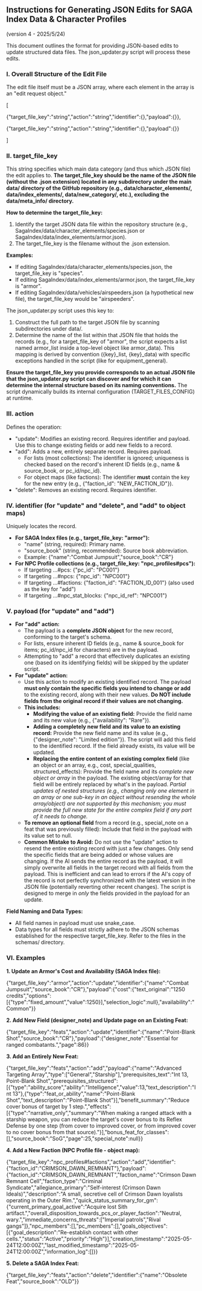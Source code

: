 ## Instructions for Generating JSON Edits for SAGA Index Data & Character Profiles
(version 4 - 2025/5/24)

This document outlines the format for providing JSON-based edits to update structured data files. The json_updater.py script will process these edits.


### I. Overall Structure of the Edit File

The edit file itself must be a JSON array, where each element in the array is an "edit request object."

[

  {"target_file_key":"string","action":"string","identifier":{},"payload":{}},

  {"target_file_key":"string","action":"string","identifier":{},"payload":{}}

]


### II. target_file_key

This string specifies which main data category (and thus which JSON file) the edit applies to. **The **target_file_key** should be the name of the JSON file (without the **.json** extension) located in any subdirectory under the main **data/** directory of the GitHub repository (e.g., **data/character_elements/**, **data/index_elements/**, **data/new_category/**, etc.), excluding the **data/meta_info/** directory.**

**How to determine the **target_file_key**:**



1. Identify the target JSON data file within the repository structure (e.g., SagaIndex/data/character_elements/species.json or SagaIndex/data/index_elements/armor.json).
2. The target_file_key is the filename without the .json extension.

**Examples:**



* If editing SagaIndex/data/character_elements/species.json, the target_file_key is "species".
* If editing SagaIndex/data/index_elements/armor.json, the target_file_key is "armor".
* If editing SagaIndex/data/vehicles/airspeeders.json (a hypothetical new file), the target_file_key would be "airspeeders".

The json_updater.py script uses this key to:



1. Construct the full path to the target JSON file by scanning subdirectories under data/.
2. Determine the name of the list within that JSON file that holds the records (e.g., for a target_file_key of "armor", the script expects a list named armor_list inside a top-level object like armor_data). This mapping is derived by convention ({key}_list, {key}_data) with specific exceptions handled in the script (like for equipment_general).

**Ensure the **target_file_key** you provide corresponds to an actual JSON file that the **json_updater.py** script can discover and for which it can determine the internal structure based on its naming conventions.** The script dynamically builds its internal configuration (TARGET_FILES_CONFIG) at runtime.


### III. action

Defines the operation:



* "update": Modifies an existing record. Requires identifier and payload. Use this to change existing fields or add new fields to a record.
* "add": Adds a new, entirely separate record. Requires payload.
    * For lists (most collections): The identifier is ignored; uniqueness is checked based on the record's inherent ID fields (e.g., name & source_book, or pc_id/npc_id).
    * For object maps (like factions): The identifier **must** contain the key for the new entry (e.g., {"faction_id": "NEW_FACTION_ID"}).
* "delete": Removes an existing record. Requires identifier.


### IV. identifier (for "update" and "delete", and "add" to object maps)

Uniquely locates the record.



* **For SAGA Index files (e.g., **target_file_key: "armor"**):**
    * "name" (string, required): Primary name.
    * "source_book" (string, recommended): Source book abbreviation.
    * Example: {"name":"Combat Jumpsuit","source_book":"CR"}
* **For NPC Profile collections (e.g., **target_file_key: "npc_profiles#pcs"**):**
    * If targeting ...#pcs: {"pc_id": "PC001"}
    * If targeting ...#npcs: {"npc_id": "NPC001"}
    * If targeting ...#factions: {"faction_id": "FACTION_ID_001"} (also used as the key for "add")
    * If targeting ...#npc_stat_blocks: {"npc_id_ref": "NPC001"}


### V. payload (for "update" and "add")



* **For **"add"** action:**
    * The payload is a **complete JSON object** for the new record, conforming to the target's schema.
    * For lists, ensure inherent ID fields (e.g., name & source_book for items; pc_id/npc_id for characters) are in the payload.
    * Attempting to "add" a record that effectively duplicates an existing one (based on its identifying fields) will be skipped by the updater script.
* **For **"update"** action:**
    * Use this action to modify an existing identified record. The payload **must only contain the specific fields you intend to change or add** to the existing record, along with their new values. **Do NOT include fields from the original record if their values are not changing.**
    * **This includes:**
        * **Modifying the value of an existing field:** Provide the field name and its new value (e.g., {"availability": "Rare"}).
        * **Adding a completely new field and its value to an existing record:** Provide the new field name and its value (e.g., {"designer_note": "Limited edition"}). The script will add this field to the identified record. If the field already exists, its value will be updated.
        * **Replacing the entire content of an existing complex field** (like an object or an array, e.g., cost, special_qualities, structured_effects): Provide the field name and its *complete new object or array* in the payload. The existing object/array for that field will be entirely replaced by what's in the payload. *Partial updates of nested structures (e.g., changing only one element in an array or one sub-key in an object without resending the whole array/object) are not supported by this mechanism; you must provide the full new state for the entire complex field if any part of it needs to change.*
    * **To remove an optional field** from a record (e.g., special_note on a feat that was previously filled): Include that field in the payload with its value set to null.
    * **Common Mistake to Avoid:** Do not use the "update" action to resend the entire existing record with just a few changes. Only send the specific fields that are being added or whose values are changing. If the AI sends the entire record as the payload, it will simply overwrite all fields in the target record with all fields from the payload. This is inefficient and can lead to errors if the AI's copy of the record is not perfectly synchronized with the latest version in the JSON file (potentially reverting other recent changes). The script is designed to merge in *only* the fields provided in the payload for an update.

**Field Naming and Data Types:**



* All field names in payload must use snake_case.
* Data types for all fields must strictly adhere to the JSON schemas established for the respective target_file_key. Refer to the files in the schemas/ directory.


### VI. Examples

**1. Update an Armor's Cost and Availability (SAGA Index file):**

{"target_file_key":"armor","action":"update","identifier":{"name":"Combat Jumpsuit","source_book":"CR"},"payload":{"cost":{"text_original":"1250 credits","options":[{"type":"fixed_amount","value":1250}],"selection_logic":null},"availability":"Common"}}

**2. Add New Field (**designer_note**) and Update **page** on an Existing Feat:**

{"target_file_key":"feats","action":"update","identifier":{"name":"Point-Blank Shot","source_book":"CR"},"payload":{"designer_note":"Essential for ranged combatants.","page":86}}

**3. Add an Entirely New Feat:**

{"target_file_key":"feats","action":"add","payload":{"name":"Advanced Targeting Array","type":["General","Starship"],"prerequisites_text":"Int 13, Point-Blank Shot","prerequisites_structured":[{"type":"ability_score","ability":"Intelligence","value":13,"text_description":"Int 13"},{"type":"feat_or_ability","name":"Point-Blank Shot","text_description":"Point-Blank Shot"}],"benefit_summary":"Reduce cover bonus of target by 1 step.","effects":[{"type":"narrative_only","summary":"When making a ranged attack with a starship weapon, you can reduce the target's cover bonus to its Reflex Defense by one step (from cover to improved cover, or from improved cover to no cover bonus from that source)."}],"bonus_feat_for_classes":[],"source_book":"SoG","page":25,"special_note":null}}

**4. Add a New Faction (NPC Profile file - object map):**

{"target_file_key":"npc_profiles#factions","action":"add","identifier":{"faction_id":"CRIMSON_DAWN_REMNANT"},"payload":{"faction_id":"CRIMSON_DAWN_REMNANT","faction_name":"Crimson Dawn Remnant Cell","faction_type":"Criminal Syndicate","allegiance_primary":"Self-interest (Crimson Dawn Ideals)","description":"A small, secretive cell of Crimson Dawn loyalists operating in the Outer Rim.","quick_status_summary_for_gm":{"current_primary_goal_active":"Acquire lost Sith artifact.","overall_disposition_towards_pcs_or_player_faction":"Neutral, wary.","immediate_concerns_threats":["Imperial patrols","Rival gangs"]},"npc_members":[],"pc_members":[],"goals_objectives":[{"goal_description":"Re-establish contact with other cells.","status":"Active","priority":"High"}],"creation_timestamp":"2025-05-24T12:00:00Z","last_modified_timestamp":"2025-05-24T12:00:00Z","information_log":[]}}

**5. Delete a SAGA Index Feat:**

{"target_file_key":"feats","action":"delete","identifier":{"name":"Obsolete Feat","source_book":"OLD"}}



